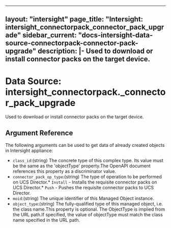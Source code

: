 
---
layout: "intersight"
page_title: "Intersight: intersight_connectorpack_connector_pack_upgrade"
sidebar_current: "docs-intersight-data-source-connectorpack-connector-pack-upgrade"
description: |-
Used to download or install connector packs on the target device.
---

# Data Source: intersight_connectorpack._connector_pack_upgrade
Used to download or install connector packs on the target device.
## Argument Reference
The following arguments can be used to get data of already created objects in Intersight appliance:
* `class_id`:(string) The concrete type of this complex type. Its value must be the same as the 'objectType' property.The OpenAPI document references this property as a discriminator value. 
* `connector_pack_op_type`:(string) The type of operation to be performed on UCS Director.* `Install` - Installs the requisite connector packs on UCS Director.* `Push` - Pushes the requisite connector packs to UCS Director. 
* `moid`:(string) The unique identifier of this Managed Object instance. 
* `object_type`:(string) The fully-qualified type of this managed object, i.e. the class name.This property is optional. The ObjectType is implied from the URL path.If specified, the value of objectType must match the class name specified in the URL path. 
